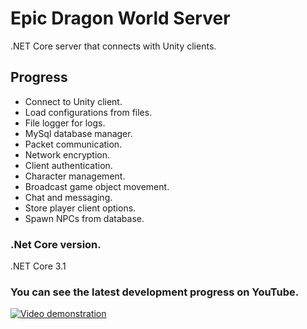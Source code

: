 # Epic Dragon World Server
.NET Core server that connects with Unity clients.

## Progress
- Connect to Unity client.
- Load configurations from files.
- File logger for logs.
- MySql database manager.
- Packet communication.
- Network encryption.
- Client authentication.
- Character management.
- Broadcast game object movement.
- Chat and messaging.
- Store player client options.
- Spawn NPCs from database.

### .Net Core version.
.NET Core 3.1

### You can see the latest development progress on YouTube.
[![Video demonstration](https://img.youtube.com/vi/iQPzHTy7uz0/0.jpg)](https://www.youtube.com/watch?v=iQPzHTy7uz0&list=PLNuit1aMUWTDRll1MGF7Cqn_lX-BqKpZn&index=5)
